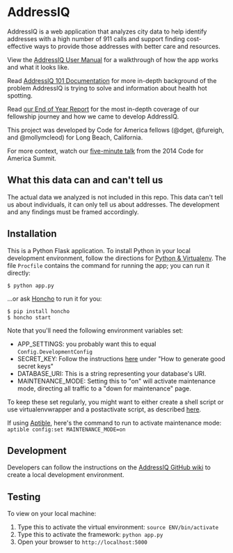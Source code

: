 AddressIQ
=====================

AddressIQ is a web application that analyzes city data to help identify addresses with a high number of 911 calls and support finding cost-effective ways to provide those addresses with better care and resources.

View the [AddressIQ User Manual](https://docs.google.com/a/codeforamerica.org/presentation/d/1gSuvhTcUj2y-2w-lBtxw6iCQXXlI2RY5x4C461OhgMs/edit#slide=id.p) for a walkthrough of how the app works and what it looks like.

Read [AddressIQ 101 Documentation](https://docs.google.com/a/codeforamerica.org/document/d/1sC7tCxGHRgozcPbNPNoY56ggey4JkxJOQqx8acHQOMs/edit) for more in-depth background of the problem AddressIQ is trying to solve and information about health hot spotting.

Read [our End of Year Report](https://docs.google.com/document/d/1gVUR94EG5LQx_zzjhNUrOtGssinEd8iqPpOczmksiO4/edit?usp=sharing) for the most in-depth coverage of our fellowship journey and how we came to develop AddressIQ.

This project was developed by Code for America fellows (@dget, @fureigh, and @mollymcleod) for Long Beach, California.

For more context, watch our [five-minute talk](https://www.youtube.com/watch?v=TxifmeeFT2s) from the 2014 Code for America Summit.

What this data can and can't tell us
------------------------------------
The actual data we analyzed is not included in this repo. This data can't tell us about individuals, it can only tell us about addresses. The development and any findings must be framed accordingly.

Installation
------------

This is a Python Flask application. To install Python in your local development environment, follow the directions for [Python & Virtualenv](https://github.com/codeforamerica/howto/blob/master/Python-Virtualenv.md). The file `Procfile` contains the command for running the app; you can run it directly:

    $ python app.py

...or ask [Honcho](http://honcho.readthedocs.org/) to run it for you:

    $ pip install honcho
    $ honcho start

Note that you'll need the following environment variables set:

- APP_SETTINGS: you probably want this to equal `Config.DevelopmentConfig`
- SECRET_KEY: Follow the instructions [here](http://flask.pocoo.org/docs/quickstart/) under "How to generate good secret keys"
- DATABASE_URI: This is a string representing your database's URI.
- MAINTENANCE_MODE: Setting this to "on" will activate maintenance mode, directing all traffic to a "down for maintenance" page.

To keep these set regularly, you might want to either create a shell script or use virtualenvwrapper and a postactivate script, as described [here](http://www.realpython.com/blog/python/flask-by-example-part-1-project-setup/).

If using [Aptible](https://www.aptible.com), here's the command to run to activate maintenance mode: `aptible config:set MAINTENANCE_MODE=on`

Development
------------

Developers can follow the instructions on the [AddressIQ GitHub wiki](/wiki/How-Everything-Works) to create a local development environment. 

Testing
------
To view on your local machine:

1. Type this to activate the virtual environment:
        `source ENV/bin/activate`
2. Type this to activate the framework:
        `python app.py`
3. Open your browser to `http://localhost:5000`
